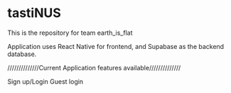 # tastiNUS

This is the repository for team earth_is_flat

Application uses React Native for frontend, and Supabase as the backend database.

//////////////Current Application features available//////////////

Sign up/Login
Guest login
